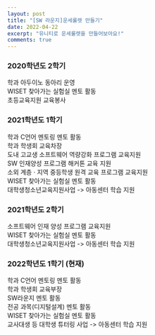 ```yaml
---
layout: post
title: "[SW 라운지]운세룰렛 만들기"
date: 2022-04-22
excerpt: "유니티로 운세룰렛을 만들어보아요!"
comments: true
---
```


### 2020학년도 2학기  
학과 아두이노 동아리 운영  
WISET 찾아가는 실험실 멘토 활동  
초등교육지원 교육봉사  

### 2021학년도 1학기  
학과 C언어 멘토링 멘토 활동  
학과 학생회 교육차장  
도내 고교생 소프트웨어 역량강화 프로그램 교육지원  
SW 인재양성 프로그램 해커톤 교육 지원  
소외 계층 ‧ 지역 중등학생 원격 교육 프로그램 교육지원  
WISET 찾아가는 실험실 멘토 활동  
대학생청소년교육지원사업 -> 아동센터 학습 지원    

### 2021학년도 2학기
소프트웨어 인재 양성 프로그램 교육지원  
WISET 찾아가는 실험실 멘토 활동  
대학생청소년교육지원사업 -> 아동센터 학습 지원  

### 2022학년도 1학기 (현재)  
학과 C언어 멘토링 멘토 활동  
학과 학생회 교육부장  
SW라운지 멘토 활동  
전공 과목(디지털설계) 멘토 활동  
WISET 찾아가는 실험실 멘토 활동  
교사대생 등 대학생 튜터링 사업 -> 아동센터 학습 지원  


